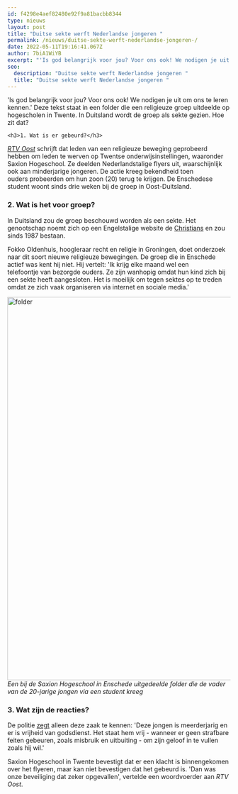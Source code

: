 ```yaml
---
id: f4298e4aef82480e92f9a81bacbb8344
type: nieuws
layout: post
title: "Duitse sekte werft Nederlandse jongeren "
permalink: /nieuws/duitse-sekte-werft-nederlandse-jongeren-/
date: 2022-05-11T19:16:41.067Z
author: 7biA1WiYB
excerpt: "'Is god belangrijk voor jou? Voor ons ook! We nodigen je uit om ons te leren kennen.' Deze tekst staat in een folder die een religieuze groep uitdeelde op hogescholen in Twente. In Duitsland wordt de groep als sekte gezien. Hoe zit dat?  "
seo:
  description: "Duitse sekte werft Nederlandse jongeren "
  title: "Duitse sekte werft Nederlandse jongeren "
---
```

'Is god belangrijk voor jou? Voor ons ook! We nodigen je uit om ons te leren kennen.' Deze tekst staat in een folder die een religieuze groep uitdeelde op hogescholen in Twente. In Duitsland wordt de groep als sekte gezien. Hoe zit dat?  

    <h3>1. Wat is er gebeurd?</h3>
<p><em><a href="https://www.rtvoost.nl/nieuws/327187/Duitse-sekte-werft-nieuwe-leden-op-Twentse-onderwijsinstellingen" target="_blank">RTV Oost</a></em> schrijft dat leden van een religieuze beweging geprobeerd hebben om leden te werven op Twentse onderwijsinstellingen, waaronder Saxion Hogeschool. Ze deelden Nederlandstalige flyers uit, waarschijnlijk ook aan minderjarige jongeren. De actie kreeg bekendheid toen ouders probeerden om hun zoon (20) terug te krijgen. De Enschedese student woont sinds drie weken bij de groep in Oost-Duitsland. </p>
<h3>2. Wat is het voor groep?</h3>
<p>In Duitsland zou de groep beschouwd worden als een sekte. Het genootschap noemt zich op een Engelstalige website de <a href="https://www.christians.eu/" target="_blank">Christians</a> en zou sinds 1987 bestaan.</p>
<p>Fokko Oldenhuis, hoogleraar recht en religie in Groningen, doet onderzoek naar dit soort nieuwe religieuze bewegingen. De groep die in Enschede actief was kent hij niet. Hij vertelt: 'Ik krijg elke maand wel een telefoontje van bezorgde ouders. Ze zijn wanhopig omdat hun kind zich bij een sekte heeft aangesloten. Het is moeilijk om tegen sektes op te treden omdat ze zich vaak organiseren via internet en sociale media.'<div class="media media-element-container media-default"><div id="file-539976" class="file file-image file-image-jpeg">

        
  
  <div class="content">
    <img alt="folder" title="Foto: RTV Oost" height="864" width="1536" class="media-element file-default" data-delta="2" src="https://original.sevendays.nl/sites/default/files/1536x864a_0.jpg">  </div>

  
</div>
</div><em>Een bij de Saxion Hogeschool in Enschede uitgedeelde folder die de vader van de 20-jarige jongen via een student kreeg</em>
<h3>3. Wat zijn de reacties?</h3>
<p>De politie <a href="https://www.ad.nl/binnenland/vader-ten-einde-raad-mijn-zoon-20-is-gehersenspoeld-door-duitse-sekte-en-wil-studie-opgeven~a1575527/" target="_blank">zegt</a> alleen deze zaak te kennen: 'Deze jongen is meerderjarig en er is vrijheid van godsdienst. Het staat hem vrij - wanneer er geen strafbare feiten gebeuren, zoals misbruik en uitbuiting - om zijn geloof in te vullen zoals hij wil.' </p>
<p>Saxion Hogeschool in Twente bevestigt dat er een klacht is binnengekomen over het flyeren, maar kan niet bevestigen dat het gebeurd is. 'Dan was onze beveiliging dat zeker opgevallen', vertelde een woordvoerder aan <em>RTV Oost</em>.</p>  
